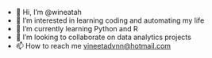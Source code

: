 - 👋 Hi, I’m @wineatah
- 👀 I’m interested in learning coding and automating my life
- 🌱 I’m currently learning Python and R
- 💞️ I’m looking to collaborate on data analytics projects
- 📫 How to reach me vineetadvnn@hotmail.com
